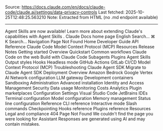 Source: https://docs.claude.com/en/docs/claude-code/claude.ai/settings/data-privacy-controls
Last fetched: 2025-10-25T12:48:25.563210
Note: Extracted from HTML (no .md endpoint available)

---

Agent Skills are now available!
Learn more about extending Claude's capabilities with Agent Skills
.
Claude Docs
home page
English
Search...
⌘
K
Search...
Navigation
Page Not Found
Home
Developer Guide
API Reference
Claude Code
Model Context Protocol (MCP)
Resources
Release Notes
Getting started
Overview
Quickstart
Common workflows
Claude Code on the web
Build with Claude Code
Subagents
Plugins
Agent Skills
Output styles
Hooks
Headless mode
GitHub Actions
GitLab CI/CD
Model Context Protocol (MCP)
Troubleshooting
Claude Agent SDK
Migrate to Claude Agent SDK
Deployment
Overview
Amazon Bedrock
Google Vertex AI
Network configuration
LLM gateway
Development containers
Sandboxing
Administration
Advanced installation
Identity and Access Management
Security
Data usage
Monitoring
Costs
Analytics
Plugin marketplaces
Configuration
Settings
Visual Studio Code
JetBrains IDEs
Terminal configuration
Model configuration
Memory management
Status line configuration
Reference
CLI reference
Interactive mode
Slash commands
Checkpointing
Hooks reference
Plugins reference
Resources
Legal and compliance
404
Page Not Found
We couldn't find the page you were looking for
Assistant
Responses are generated using AI and may contain mistakes.